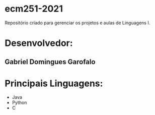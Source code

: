 # ecm251-2021
Repositório criado para gerenciar os projetos e aulas de Linguagens I.

# Desenvolvedor:
## Gabriel Domingues Garofalo

# Principais Linguagens:
- Java
- Python
- C

